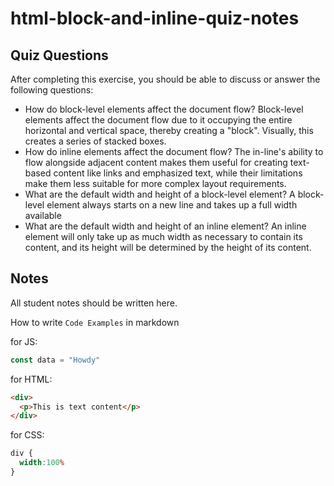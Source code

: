 # html-block-and-inline-quiz-notes

## Quiz Questions

After completing this exercise, you should be able to discuss or answer the following questions:

- How do block-level elements affect the document flow?
Block-level elements affect the document flow due to it occupying the entire horizontal and vertical space, thereby creating a "block". Visually, this creates a series of stacked boxes.
- How do inline elements affect the document flow?
The in-line's ability to flow alongside adjacent content makes them useful for creating text-based content like links and emphasized text, while their limitations make them less suitable for more complex layout requirements.
- What are the default width and height of a block-level element?
A block-level element always starts on a new line and takes up a full width available
- What are the default width and height of an inline element?
An inline element will only take up as much width as necessary to contain its content, and its height will be determined by the height of its content.

## Notes

All student notes should be written here.


How to write `Code Examples` in markdown

for JS:
```javascript
const data = "Howdy"
```

for HTML:
```html
<div>
  <p>This is text content</p>
</div>
```

for CSS:
```css
div {
  width:100%
}
```

